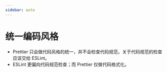 ```yaml
---
sidebar: auto
---
```


# 统一编码风格
* Prettier 只会做代码风格的统一，并不会检查代码规范，关于代码规范的检查应该交给 ESLint。
* ESLint 更偏向代码规范检查；而 Prettier 仅做代码格式化。